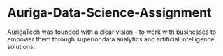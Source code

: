 # Auriga-Data-Science-Assignment
AurigaTech was founded with a clear vision - to work with businesses to empower them through superior data analytics and artificial intelligence solutions.
